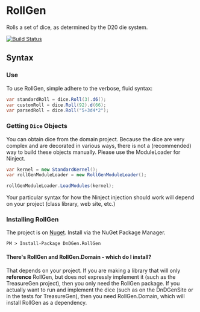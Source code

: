 # RollGen

Rolls a set of dice, as determined by the D20 die system.

[![Build Status](https://travis-ci.org/DnDGen/RollGen.svg?branch=master)](https://travis-ci.org/DnDGen/RollGen)

## Syntax

### Use

To use RollGen, simple adhere to the verbose, fluid syntax:

```C#
var standardRoll = dice.Roll(3).d6();
var customRoll = dice.Roll(92).d(66);
var parsedRoll = dice.Roll("5+3d4*2");
```

### Getting `Dice` Objects

You can obtain dice from the domain project. Because the dice are very complex and are decorated in various ways, there is not a (recommended) way to build these objects manually. Please use the ModuleLoader for Ninject.

```C#
var kernel = new StandardKernel();
var rollGenModuleLoader = new RollGenModuleLoader();

rollGenModuleLoader.LoadModules(kernel);
```

Your particular syntax for how the Ninject injection should work will depend on your project (class library, web site, etc.)

### Installing RollGen

The project is on [Nuget](https://www.nuget.org/packages/DnDGen.RollGen). Install via the NuGet Package Manager.

    PM > Install-Package DnDGen.RollGen

#### There's RollGen and RollGen.Domain - which do I install?

That depends on your project.  If you are making a library that will only **reference** RollGen, but does not expressly implement it (such as the TreasureGen project), then you only need the RollGen package.  If you actually want to run and implement the dice (such as on the DnDGenSite or in the tests for TreasureGen), then you need RollGen.Domain, which will install RollGen as a dependency.
